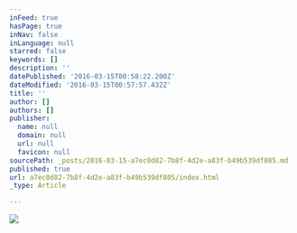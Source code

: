 ```yaml
---
inFeed: true
hasPage: true
inNav: false
inLanguage: null
starred: false
keywords: []
description: ''
datePublished: '2016-03-15T00:58:22.200Z'
dateModified: '2016-03-15T00:57:57.432Z'
title: ''
author: []
authors: []
publisher:
  name: null
  domain: null
  url: null
  favicon: null
sourcePath: _posts/2016-03-15-a7ec0d82-7b8f-4d2e-a83f-b49b539df805.md
published: true
url: a7ec0d82-7b8f-4d2e-a83f-b49b539df805/index.html
_type: Article

---
```

![](https://the-grid-user-content.s3-us-west-2.amazonaws.com/2fa58e9b-ff1b-40a4-940c-220ee1a99f11.jpg)